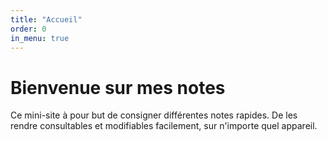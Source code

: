 ```yaml
---
title: "Accueil"
order: 0
in_menu: true
---
```

# Bienvenue sur mes notes

Ce mini-site à pour but de consigner différentes notes rapides. De les rendre consultables et modifiables facilement, sur n'importe quel appareil. 
